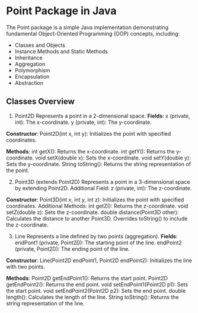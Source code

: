 # Point Package in Java
The Point package is a simple Java implementation demonstrating fundamental Object-Oriented Programming (OOP) concepts, including:
- Classes and Objects
- Instance Methods and Static Methods
- Inheritance
- Aggregation
- Polymorphism
- Encapsulation
- Abstraction

## Classes Overview
1. Point2D
Represents a point in a 2-dimensional space.
**Fields**:
x (private, int): The x-coordinate.
y (private, int): The y-coordinate.

**Constructor**:
Point2D(int x, int y): Initializes the point with specified coordinates.

**Methods**:
int getX(): Returns the x-coordinate.
int getY(): Returns the y-coordinate.
void setX(double x): Sets the x-coordinate.
void setY(double y): Sets the y-coordinate.
String toString(): Returns the string representation of the point.

2. Point3D (extends Point2D)
Represents a point in a 3-dimensional space by extending Point2D.
Additional Field:
z (private, int): The z-coordinate.

**Constructor**:
Point3D(int x, int y, int z): Initializes the point with specified coordinates.
Additional Methods:
int getZ(): Returns the z-coordinate.
void setZ(double z): Sets the z-coordinate.
double distance(Point3D other): Calculates the distance to another Point3D.
Overrides toString() to include the z-coordinate.

3. Line
Represents a line defined by two points (aggregation).
**Fields**:
endPont1 (private, Point2D): The starting point of the line.
endPoint2 (private, Point2D): The ending point of the line.

**Constructor**:
Line(Point2D endPoint1, Point2D endPoint2): Initializes the line with two points.

**Methods**:
Point2D getEndPoint1(): Returns the start point.
Point2D getEndPoint2(): Returns the end point.
void setEndPoint1(Point2D p1): Sets the start point.
void setEndPoint2(Point2D p2): Sets the end point.
double length(): Calculates the length of the line.
String toString(): Returns the string representation of the line.
